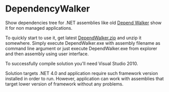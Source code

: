 # DependencyWalker

Show dependencies tree for .NET assemblies like old [Depend Walker](http://www.dependencywalker.com/) show it for non managed applications.

To quickly start to use it, get latest [DependWalker.zip](https://github.com/isindicic/DependencyWalker.Net/releases/download/1.0/DependencyWalker.zip) and unzip it somewhere.
Simply execute DependWalker.exe with assembly filename as command line argument or just execute DependWalker.exe from explorer and then assembly using user interface. 

To successfully compile solution you'll need Visual Studio 2010. 

Solution targets .NET 4.0 and application require such framework version installed in order to run. However, application can work with assemblies that target lower version of framework without any problems.
